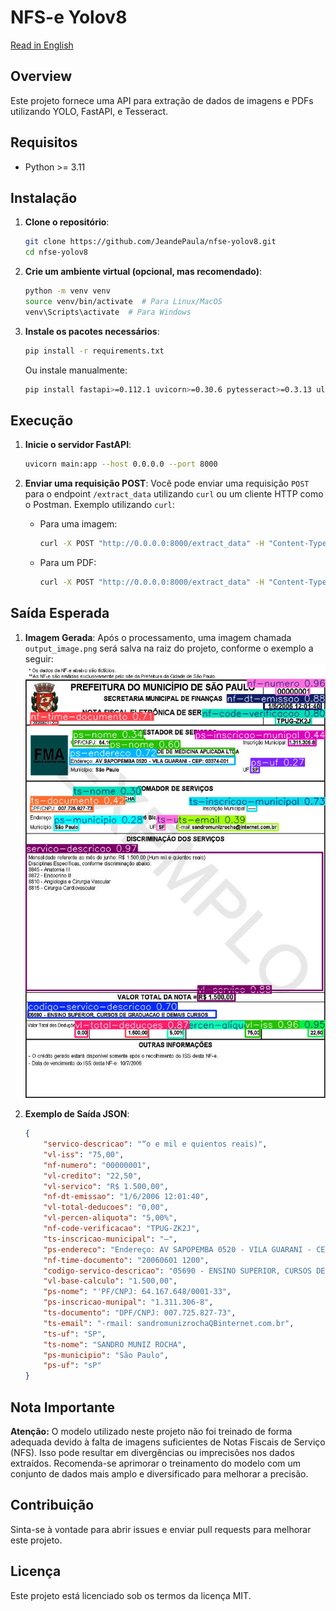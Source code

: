 # NFS-e Yolov8

[Read in English](README.md)

## Overview
Este projeto fornece uma API para extração de dados de imagens e PDFs utilizando YOLO, FastAPI, e Tesseract.

## Requisitos
- Python >= 3.11

## Instalação

1. **Clone o repositório**:
    ```bash
    git clone https://github.com/JeandePaula/nfse-yolov8.git
    cd nfse-yolov8
    ```

2. **Crie um ambiente virtual (opcional, mas recomendado)**:
    ```bash
    python -m venv venv
    source venv/bin/activate  # Para Linux/MacOS
    venv\Scripts\activate  # Para Windows
    ```

3. **Instale os pacotes necessários**:
    ```bash
    pip install -r requirements.txt
    ```

   Ou instale manualmente:
    ```bash
    pip install fastapi>=0.112.1 uvicorn>=0.30.6 pytesseract>=0.3.13 ultralytics>=8.2.77 numpy>=1.26.4,<2.0.0 opencv-python>=4.10.0,<5.0.0 python-multipart>=0.0.9 pdf2image>=1.16.3
    ```

## Execução

1. **Inicie o servidor FastAPI**:
    ```bash
    uvicorn main:app --host 0.0.0.0 --port 8000
    ```

2. **Enviar uma requisição POST**:
    Você pode enviar uma requisição `POST` para o endpoint `/extract_data` utilizando `curl` ou um cliente HTTP como o Postman. Exemplo utilizando `curl`:

    - Para uma imagem:
        ```bash
        curl -X POST "http://0.0.0.0:8000/extract_data" -H "Content-Type: multipart/form-data" -F "file=@/caminho/para/sua/nf-imagem.jpg"
        ```

    - Para um PDF:
        ```bash
        curl -X POST "http://0.0.0.0:8000/extract_data" -H "Content-Type: multipart/form-data" -F "file=@/caminho/para/sua/nf-pdf.pdf"
        ```

## Saída Esperada

1. **Imagem Gerada**:
   Após o processamento, uma imagem chamada `output_image.png` será salva na raiz do projeto, conforme o exemplo a seguir:
   ![Output Image](output_image.png)

2. **Exemplo de Saída JSON**:
    ```json
    {
        "servico-descricao": "“o e mil e quientos reais)",
        "vl-iss": "75,00",
        "nf-numero": "00000001",
        "vl-credito": "22,50",
        "vl-servico": "R$ 1.500,00",
        "nf-dt-emissao": "1/6/2006 12:01:40",
        "vl-total-deducoes": "0,00",
        "vl-percen-aliquota": "5,00%",
        "nf-code-verificacao": "TPUG-ZK2J",
        "ts-inscricao-municipal": "—",
        "ps-endereco": "Endereço: AV SAPOPEMBA 0520 - VILA GUARANI - CEP: 03374-001",
        "nf-time-documento": "20060601 1200",
        "codigo-servico-descricao": "05690 - ENSINO SUPERIOR, CURSOS DE GRADUACAO E DEMAIS CURSOS",
        "vl-base-calculo": "1.500,00",
        "ps-nome": "'PF/CNPJ: 64.167.648/0001-33",
        "ps-inscricao-munipal": "1.311.306-8",
        "ts-documento": "DPF/CNPJ: 007.725.827-73",
        "ts-email": "-rmail: sandromunizrochaQBinternet.com.br",
        "ts-uf": "SP",
        "ts-nome": "SANDRO MUNIZ ROCHA",
        "ps-municipio": "São Paulo",
        "ps-uf": "sP"
    }
    ```

## Nota Importante
**Atenção:** O modelo utilizado neste projeto não foi treinado de forma adequada devido à falta de imagens suficientes de Notas Fiscais de Serviço (NFS). Isso pode resultar em divergências ou imprecisões nos dados extraídos. Recomenda-se aprimorar o treinamento do modelo com um conjunto de dados mais amplo e diversificado para melhorar a precisão.

## Contribuição
Sinta-se à vontade para abrir issues e enviar pull requests para melhorar este projeto.

## Licença
Este projeto está licenciado sob os termos da licença MIT.
